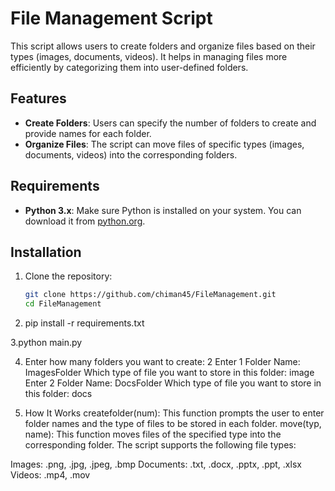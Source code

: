 # File Management Script

This script allows users to create folders and organize files based on their types (images, documents, videos). It helps in managing files more efficiently by categorizing them into user-defined folders.

## Features

- **Create Folders**: Users can specify the number of folders to create and provide names for each folder.
- **Organize Files**: The script can move files of specific types (images, documents, videos) into the corresponding folders.

## Requirements

- **Python 3.x**: Make sure Python is installed on your system. You can download it from [python.org](https://www.python.org/).

## Installation

1. Clone the repository:
   ```sh
   git clone https://github.com/chiman45/FileManagement.git
   cd FileManagement

2. pip install -r requirements.txt

3.python main.py
   
4. Enter how many folders you want to create: 2
Enter 1 Folder Name: ImagesFolder
Which type of file you want to store in this folder: image
Enter 2 Folder Name: DocsFolder
Which type of file you want to store in this folder: docs


5. How It Works
createfolder(num): This function prompts the user to enter folder names and the type of files to be stored in each folder.
move(typ, name): This function moves files of the specified type into the corresponding folder.
The script supports the following file types:

Images: .png, .jpg, .jpeg, .bmp
Documents: .txt, .docx, .pptx, .ppt, .xlsx
Videos: .mp4, .mov
   
